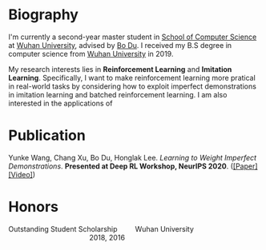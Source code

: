 # Biography
I'm currently a second-year master student in [School of Computer Science](http://cs.whu.edu.cn/) at [Wuhan University](https://www.whu.edu.cn/), advised by [Bo Du](http://cs.whu.edu.cn/teacherinfo.aspx?id=254). I received my B.S degree in computer science from [Wuhan University](https://www.whu.edu.cn/) in 2019.

My research interests lies in __Reinforcement Learning__ and __Imitation Learning__. Specifically, I want to make reinforcement learning more pratical in real-world tasks by considering how to exploit imperfect demonstrations in imitation learning and batched reinforcement learning. I am also interested in the applications of 

# Publication
Yunke Wang, Chang Xu, Bo Du, Honglak Lee. _Learning to Weight Imperfect Demonstrations_. __Presented at Deep RL Workshop, NeurIPS 2020__. ([[Paper]](https://drive.google.com/file/d/14btCnIdnq2-9KRbeEJQCrqW86fcClKKg/view) [[Video]](https://slideslive.com/38941320/learning-to-weight-imperfect-demonstrations?ref=account-folder-62083-folders))

# Honors   
Outstanding Student Scholarship              &nbsp;&nbsp;&nbsp;&nbsp;&nbsp;&nbsp;&nbsp; Wuhan University &nbsp;&nbsp;&nbsp;&nbsp;&nbsp;&nbsp;&nbsp;&nbsp;&nbsp;&nbsp;&nbsp;&nbsp;&nbsp;&nbsp;&nbsp;&nbsp;&nbsp;&nbsp;&nbsp;&nbsp;&nbsp;&nbsp;&nbsp;&nbsp;&nbsp;&nbsp;&nbsp;&nbsp;&nbsp;&nbsp;&nbsp;&nbsp;&nbsp;&nbsp;&nbsp;&nbsp;&nbsp;&nbsp;&nbsp; &nbsp;2018,&nbsp;2016  


